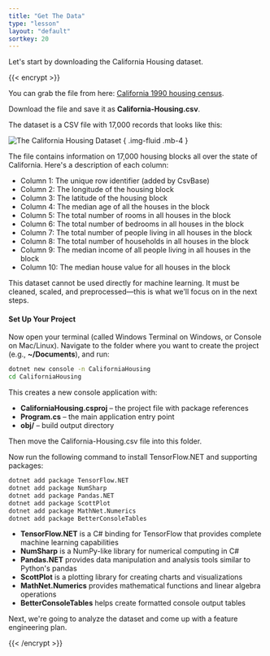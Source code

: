 ```yaml
---
title: "Get The Data"
type: "lesson"
layout: "default"
sortkey: 20
---
```


Let's start by downloading the California Housing dataset. 

{{< encrypt >}}

You can grab the file from here:
[California 1990 housing census](https://csvbase.com/mdfarragher/California-Housing).

Download the file and save it as **California-Housing.csv**.

The dataset is a CSV file with 17,000 records that looks like this:

![The California Housing Dataset](../img/data.jpg)
{ .img-fluid .mb-4 }

The file contains information on 17,000 housing blocks all over the state of California. Here's a description of each column:

-    Column 1: The unique row identifier (added by CsvBase)
-    Column 2: The longitude of the housing block
-    Column 3: The latitude of the housing block
-    Column 4: The median age of all the houses in the block
-    Column 5: The total number of rooms in all houses in the block
-    Column 6: The total number of bedrooms in all houses in the block
-    Column 7: The total number of people living in all houses in the block
-    Column 8: The total number of households in all houses in the block
-    Column 9: The median income of all people living in all houses in the block
-    Column 10: The median house value for all houses in the block

This dataset cannot be used directly for machine learning. It must be cleaned, scaled, and preprocessed—this is what we'll focus on in the next steps.

#### Set Up Your Project

Now open your terminal (called Windows Terminal on Windows, or Console on Mac/Linux). Navigate to the folder where you want to create the project (e.g., **~/Documents**), and run:

```bash
dotnet new console -n CaliforniaHousing
cd CaliforniaHousing
```

This creates a new console application with:

- **CaliforniaHousing.csproj** – the project file with package references
- **Program.cs** – the main application entry point
- **obj/** – build output directory

Then move the California-Housing.csv file into this folder.

 Now run the following command to install TensorFlow.NET and supporting packages:

```bash
dotnet add package TensorFlow.NET
dotnet add package NumSharp
dotnet add package Pandas.NET
dotnet add package ScottPlot
dotnet add package MathNet.Numerics
dotnet add package BetterConsoleTables
```

- **TensorFlow.NET** is a C# binding for TensorFlow that provides complete machine learning capabilities
- **NumSharp** is a NumPy-like library for numerical computing in C#
- **Pandas.NET** provides data manipulation and analysis tools similar to Python's pandas
- **ScottPlot** is a plotting library for creating charts and visualizations
- **MathNet.Numerics** provides mathematical functions and linear algebra operations
- **BetterConsoleTables** helps create formatted console output tables

Next, we're going to analyze the dataset and come up with a feature engineering plan.

{{< /encrypt >}}